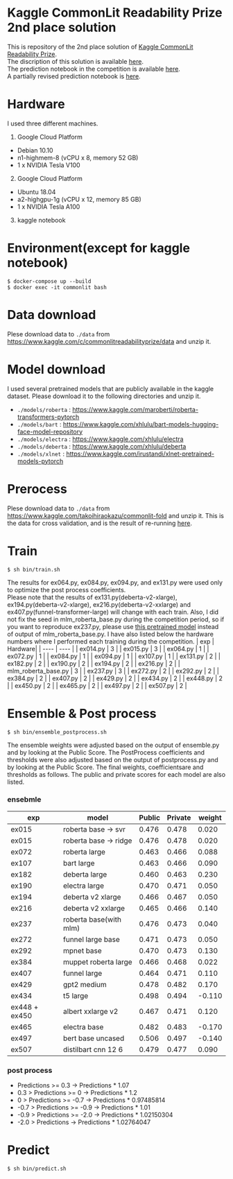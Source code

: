 # Kaggle CommonLit Readability Prize 2nd place solution

This is repository of the 2nd place solution of [Kaggle CommonLit Readability Prize](https://www.kaggle.com/c/commonlitreadabilityprize).  
The discription of this solution is available [here](https://www.kaggle.com/c/commonlitreadabilityprize/discussion/258328).  
The prediction notebook in the competition is available [here](https://www.kaggle.com/takoihiraokazu/lb-ensemble-add-electra-base-bert-base2-t5-diba2).  
A partially revised prediction notebook is [here](https://www.kaggle.com/takoihiraokazu/final-sub1).

# Hardware
I used three different machines.

1. Google Cloud Platform
- Debian 10.10
- n1-highmem-8 (vCPU x 8, memory 52 GB)
- 1 x NVIDIA Tesla V100

2.  Google Cloud Platform
- Ubuntu 18.04
- a2-highgpu-1g (vCPU x 12, memory 85 GB)
- 1 x NVIDIA Tesla A100

3. kaggle notebook

# Environment(except for kaggle notebook)
```
$ docker-compose up --build
$ docker exec -it commonlit bash
```

# Data download
Plese download data to `./data` from https://www.kaggle.com/c/commonlitreadabilityprize/data and unzip it.

# Model download
I used several pretrained models that are publicly available in the kaggle dataset. Please download it to the following directories and unzip it.
 - `./models/roberta` : https://www.kaggle.com/maroberti/roberta-transformers-pytorch
 - `./models/bart` : https://www.kaggle.com/xhlulu/bart-models-hugging-face-model-repository
 - `./models/electra` : https://www.kaggle.com/xhlulu/electra 
 - `./models/deberta` : https://www.kaggle.com/xhlulu/deberta
 - `./models/xlnet` : https://www.kaggle.com/irustandi/xlnet-pretrained-models-pytorch

 # Prerocess
Plese download data to `./data` from https://www.kaggle.com/takoihiraokazu/commonlit-fold and unzip it. This is the data for cross validation, and is the result of re-running [here](https://www.kaggle.com/abhishek/step-1-create-folds).


 # Train
 `$ sh bin/train.sh` 
 
 The results for ex064.py, ex084.py, ex094.py, and ex131.py were used only to optimize the post process coefficients. </br>
 Please note that the results of ex131.py(deberta-v2-xlarge), ex194.py(deberta-v2-xlarge), ex216.py(deberta-v2-xxlarge) and ex407.py(funnel-transformer-large) will change with each train. Also, I did not fix the seed in mlm_roberta_base.py during the competition period, so if you want to reproduce ex237.py, please use  [this pretrained model](https://www.kaggle.com/takoihiraokazu/clrp-roberta-base-mlm) instead of output of mlm_roberta_base.py. I have also listed below the hardware numbers where I performed each training during the competition.
| exp | Hardware|
| ---- | ---- | 
| ex014.py | 3 | 
| ex015.py | 3 | 
| ex064.py | 1 |
| ex072.py | 1 |
| ex084.py | 1 |
| ex094.py | 1 |
| ex107.py | 1 |
| ex131.py | 2 |
| ex182.py | 2 |
| ex190.py | 2 |
| ex194.py | 2 |
| ex216.py | 2 |
| mlm_roberta_base.py | 3 | 
| ex237.py | 3 |
| ex272.py | 2 |
| ex292.py | 2 |
| ex384.py | 2 |
| ex407.py | 2 |
| ex429.py | 2 |
| ex434.py | 2 |
| ex448.py | 2 |
| ex450.py | 2 |
| ex465.py | 2 |
| ex497.py | 2 |
| ex507.py | 2 |

# Ensemble & Post process
`$ sh bin/ensemble_postprocess.sh` 

The ensemble weights were adjusted based on the output of ensemble.py and by looking at the Public Score.
The PostProcess coefficients and thresholds were also adjusted based on the output of postprocess.py and by looking at the Public Score.
The final weights, coefficientsare and thresholds as follows. The public and private scores for each model are also listed.
### ensebmle
| exp | model| Public| Private| weight |
| ---- | ---- | ---- | ---- |---- |
| ex015 | roberta base -> svr |0.476 |0.478 | 0.020 |
| ex015 | roberta base -> ridge |0.476 |0.478 | 0.020 |
| ex072 | roberta large| 0.463| 0.466| 0.088|
| ex107 | bart large | 0.463| 0.466| 0.090|
| ex182 | deberta large | 0.460| 0.463| 0.230|
| ex190 | electra large | 0.470| 0.471| 0.050|
| ex194 | deberta v2 xlarge | 0.466 | 0.467| 0.050|
| ex216 | deberta v2 xxlarge | 0.465| 0.466| 0.140|
| ex237 | roberta base(with mlm) | 0.476| 0.473| 0.040|
| ex272 | funnel large base | 0.471| 0.473| 0.050|
| ex292 | mpnet base | 0.470| 0.473| 0.130|
| ex384 | muppet roberta large | 0.466| 0.468| 0.022|
| ex407 | funnel large | 0.464| 0.471| 0.110|
| ex429 | gpt2 medium | 0.478| 0.482| 0.170|
| ex434 | t5 large | 0.498| 0.494| -0.110|
| ex448 + ex450 | albert xxlarge v2 | 0.467| 0.471| 0.120|
| ex465 | electra base | 0.482| 0.483| -0.170|
| ex497 | bert base uncased | 0.506| 0.497| -0.140|
| ex507 | distilbart cnn 12 6 | 0.479| 0.477| 0.090|
### post process
-	Predictions >= 0.3 -> Predictions * 1.07
-	0.3 > Predictions >= 0 -> Predictions * 1.2
-	0 > Predictions >= -0.7 -> Predictions * 0.97485814
-	-0.7 > Predictions >= -0.9 -> Predictions * 1.01
-	-0.9 > Predictions >= -2.0 -> Predictions * 1.02150304
-	-2.0 > Predictions -> Predictions * 1.02764047

# Predict
`$ sh bin/predict.sh`
